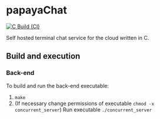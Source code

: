 # papayaChat

[![C Build (CI)](https://github.com/erodrigufer/papayaChat/actions/workflows/c_build.yml/badge.svg?branch=main&event=push)](https://github.com/erodrigufer/papayaChat/actions/workflows/c_build.yml)

Self hosted terminal chat service for the cloud written in C.

## Build and execution
### Back-end
To build and run the back-end executable:
1. `make`
2. (If necessary change permissions of executable `chmod -x concurrent_server`) Run executable `./concurrent_server`
